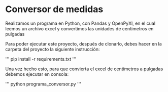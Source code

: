 # Conversor de medidas

Realizamos un programa en Python, con Pandas y OpenPyXl, en el cual leemos un archivo excel y convertimos las unidades de centimetros en pulgadas

Para poder ejecutar este proyecto, después de clonarlo, debes hacer en la carpeta del proyecto la siguiente instrucción:

'''
pip install -r requirements.txt
'''

Una vez hecho esto, para que convierta el excel de centímetros a pulgadas debemos ejecutar en consola:

'''
python programa_conversor.py
'''




